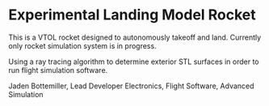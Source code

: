 # Experimental Landing Model Rocket

This is a VTOL rocket designed to autonomously takeoff and land.
Currently only rocket simulation system is in progress.

Using a ray tracing algorithm to determine exterior STL surfaces in order to run flight simulation software.

Jaden Bottemiller, Lead Developer
Electronics, Flight Software, Advanced Simulation
